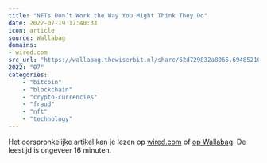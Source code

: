 ```yaml
---
title: "NFTs Don’t Work the Way You Might Think They Do"
date: 2022-07-19 17:40:33
icon: article
source: Wallabag
domains:
- wired.com
src_url: "https://wallabag.thewiserbit.nl/share/62d729832a8065.69485210"
2022: "07"
categories:
    - "bitcoin"
    - "blockchain"
    - "crypto-currencies"
    - "fraud"
    - "nft"
    - "technology"
---
```

Het oorspronkelijke artikel kan je lezen op [wired.com](https://www.wired.com/story/nfts-dont-work-the-way-you-think-they-do/) of [op Wallabag](https://wallabag.thewiserbit.nl/share/62d729832a8065.69485210). De leestijd is ongeveer 16 minuten.